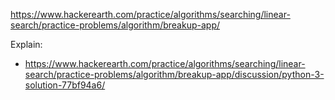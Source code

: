 https://www.hackerearth.com/practice/algorithms/searching/linear-search/practice-problems/algorithm/breakup-app/

Explain:
- https://www.hackerearth.com/practice/algorithms/searching/linear-search/practice-problems/algorithm/breakup-app/discussion/python-3-solution-77bf94a6/
